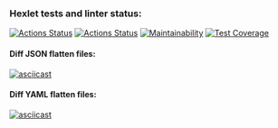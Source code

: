 ### Hexlet tests and linter status:
[![Actions Status](https://github.com/NikolayZemelko/python-project-50/workflows/hexlet-check/badge.svg)](https://github.com/NikolayZemelko/python-project-50/actions)
[![Actions Status](https://github.com/NikolayZemelko/python-project-50/workflows/main-check/badge.svg)](https://github.com/NikolayZemelko/python-project-50/actions)
[![Maintainability](https://api.codeclimate.com/v1/badges/cc556c89127e5fdfabe8/maintainability)](https://codeclimate.com/github/NikolayZemelko/python-project-50/maintainability)
[![Test Coverage](https://api.codeclimate.com/v1/badges/cc556c89127e5fdfabe8/test_coverage)](https://codeclimate.com/github/NikolayZemelko/python-project-50/test_coverage)
#### Diff JSON flatten files:
[![asciicast](https://asciinema.org/a/KNm2uTR7H6FwlFIxxxuNpQ5kh.svg)](https://asciinema.org/a/KNm2uTR7H6FwlFIxxxuNpQ5kh)
#### Diff YAML flatten files:
[![asciicast](https://asciinema.org/a/535705.svg)](https://asciinema.org/a/535705)